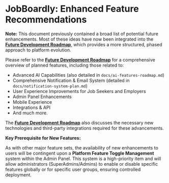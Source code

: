 # JobBoardly: Enhanced Feature Recommendations

**Note:** This document previously contained a broad list of potential future enhancements. Most of these ideas have now been integrated into the **[Future Development Roadmap](./future-development-roadmap.md)**, which provides a more structured, phased approach to platform evolution.

Please refer to the **[Future Development Roadmap](./future-development-roadmap.md)** for a comprehensive overview of planned features, including those related to:

- Advanced AI Capabilities (also detailed in `docs/ai-features-roadmap.md`)
- Comprehensive Notification & Email System (detailed in `docs/notification-system-plan.md`)
- User Experience Improvements for Job Seekers and Employers
- Admin Panel Enhancements
- Mobile Experience
- Integrations & API
- And much more.

The **[Future Development Roadmap](./future-development-roadmap.md)** also discusses the necessary new technologies and third-party integrations required for these advancements.

**Key Prerequisite for New Features:**

As with other major feature sets, the availability of new enhancements to users will be contingent upon a **Platform Feature Toggle Management** system within the Admin Panel. This system is a high-priority item and will allow administrators (SuperAdmins/Admins) to enable or disable specific features globally or for specific user groups, ensuring controlled deployment.
